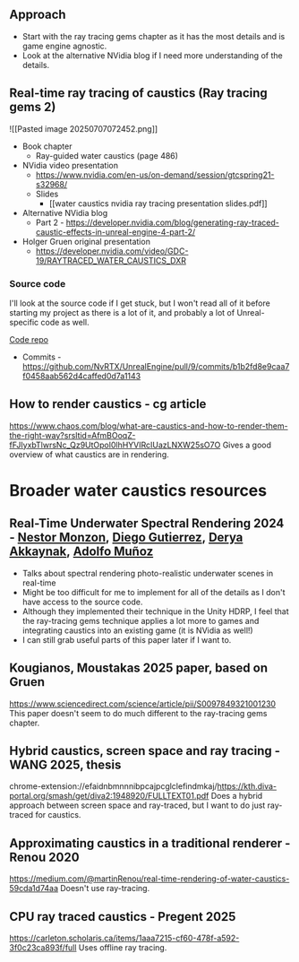 ## Approach
- Start with the ray tracing gems chapter as it has the most details and is game engine agnostic.
- Look at the alternative NVidia blog if I need more understanding of the details.
## Real-time ray tracing of caustics (Ray tracing gems 2)
![[Pasted image 20250707072452.png]]
- Book chapter
	- Ray-guided water caustics (page 486)
- NVidia video presentation
	- https://www.nvidia.com/en-us/on-demand/session/gtcspring21-s32968/
	- Slides
		- [[water caustics nvidia ray tracing presentation slides.pdf]]
- Alternative NVidia blog
	- Part 2 - https://developer.nvidia.com/blog/generating-ray-traced-caustic-effects-in-unreal-engine-4-part-2/
- Holger Gruen original presentation
	- https://developer.nvidia.com/video/GDC-19/RAYTRACED_WATER_CAUSTICS_DXR
### Source code
I'll look at the source code if I get stuck, but I won't read all of it before starting my project as there is a lot of it, and probably a lot of Unreal-specific code as well.

[Code repo](https://github.com/NvRTX/UnrealEngine/tree/NvRTX_Caustics-4.26)
- Commits - https://github.com/NvRTX/UnrealEngine/pull/9/commits/b1b2fd8e9caa7f0458aab562d4caffed0d7a1143


## How to render caustics - cg article
https://www.chaos.com/blog/what-are-caustics-and-how-to-render-them-the-right-way?srsltid=AfmBOoqZ-fFJIyxbTlwrsNc_Qz9UtOpol0lhHYVIRcIUazLNXW25sO7O
Gives a good overview of what caustics are in rendering.


# Broader water caustics resources
## Real-Time Underwater Spectral Rendering 2024 - [Nestor Monzon](https://onlinelibrary.wiley.com/authored-by/Monzon/Nestor), [Diego Gutierrez](https://onlinelibrary.wiley.com/authored-by/Gutierrez/Diego), [Derya Akkaynak](https://onlinelibrary.wiley.com/authored-by/Akkaynak/Derya), [Adolfo Muñoz](https://onlinelibrary.wiley.com/authored-by/Mu%C3%B1oz/Adolfo)
- Talks about spectral rendering photo-realistic underwater scenes in real-time
- Might be too difficult for me to implement for all of the details as I don't have access to the source code.
- Although they implemented their technique in the Unity HDRP, I feel that the ray-tracing gems technique applies a lot more to games and integrating caustics into an existing game (it is NVidia as well!)
- I can still grab useful parts of this paper later if I want to.
## Kougianos, Moustakas 2025 paper, based on Gruen
https://www.sciencedirect.com/science/article/pii/S0097849321001230
This paper doesn't seem to do much different to the ray-tracing gems chapter.
## Hybrid caustics, screen space and ray tracing - WANG 2025, thesis
chrome-extension://efaidnbmnnnibpcajpcglclefindmkaj/https://kth.diva-portal.org/smash/get/diva2:1948920/FULLTEXT01.pdf
Does a hybrid approach between screen space and ray-traced, but I want to do just ray-traced for caustics.
## Approximating caustics in a traditional renderer - Renou 2020
https://medium.com/@martinRenou/real-time-rendering-of-water-caustics-59cda1d74aa
Doesn't use ray-tracing.
## CPU ray traced caustics - Pregent 2025
https://carleton.scholaris.ca/items/1aaa7215-cf60-478f-a592-3f0c23ca893f/full
Uses offline ray tracing.

